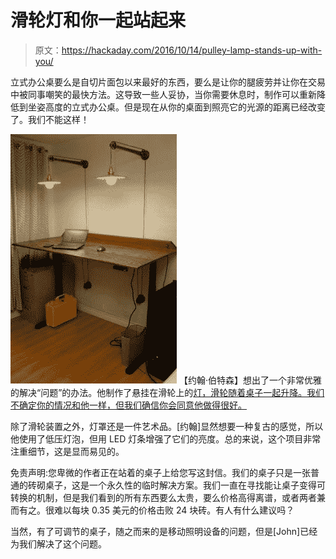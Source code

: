 # 滑轮灯和你一起站起来

> 原文：<https://hackaday.com/2016/10/14/pulley-lamp-stands-up-with-you/>

立式办公桌要么是自切片面包以来最好的东西，要么是让你的腿疲劳并让你在交易中被同事嘲笑的最快方法。这导致一些人妥协，当你需要休息时，制作可以重新降低到坐姿高度的立式办公桌。但是现在从你的桌面到照亮它的光源的距离已经改变了。我们不能这样！

[![fo6i703itw44bt1-medium](img/291632978ad454315615eeb82fd6667d.png)](https://hackaday.com/wp-content/uploads/2016/10/fo6i703itw44bt1-medium.jpg) 【约翰·伯特森】想出了一个非常优雅的解决“问题”的办法。他制作了悬挂在滑轮上的[灯，滑轮随着桌子一起升降。我们不确定你的情况和他一样，但我们确信你会同意他做得很好。](http://www.instructables.com/id/Standing-Desk-Pulley-Lamps/)

除了滑轮装置之外，灯罩还是一件艺术品。[约翰]显然想要一种复古的感觉，所以他使用了低压灯泡，但用 LED 灯条增强了它们的亮度。总的来说，这个项目非常注重细节，这是显而易见的。

免责声明:您卑微的作者正在站着的桌子上给您写这封信。我们的桌子只是一张普通的砖砌桌子，这是一个永久性的临时解决方案。我们一直在寻找能让桌子变得可转换的机制，但是我们看到的所有东西要么太贵，要么价格高得离谱，或者两者兼而有之。很难以每块 0.35 美元的价格击败 24 块砖。有人有什么建议吗？

当然，有了可调节的桌子，随之而来的是移动照明设备的问题，但是[John]已经为我们解决了这个问题。